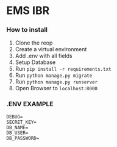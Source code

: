 # EMS IBR

### How to install

1. Clone the reop
2. Create a virtual environment
3. Add .env with all fields
4. Setup Database
5. Run `pip install -r requirements.txt`
6. Run `python manage.py migrate`
7. Run `python manage.py runserver`
8. Open Browser to `localhost:8000`

### .ENV EXAMPLE

```
DEBUG=
SECRET_KEY=
DB_NAME=
DB_USER=
DB_PASSWORD=
```
